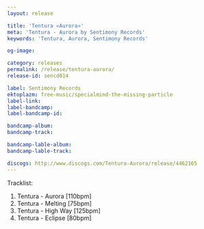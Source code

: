 ```yaml
---
layout: release

title: 'Tentura «Aurora»'
meta: 'Tentura - Aurora by Sentimony Records'
keywords: 'Tentura, Aurora, Sentimony Records'

og-image: 

category: releases
permalink: /release/tentura-aurora/
release-id: sencd014

label: Sentimony Records
ektoplazm: free-music/specialmind-the-missing-particle
label-link: 
label-bandcamp: 
label-bandcamp-id: 

bandcamp-album: 
bandcamp-track: 

bandcamp-lable-album: 
bandcamp-lable-track: 

discogs: http://www.discogs.com/Tentura-Aurora/release/4462165
---
```


Tracklist:

01. Tentura - Aurora [110bpm]
02. Tentura - Melting [75bpm]
03. Tentura - High Way [125bpm]
04. Tentura - Eclipse [80bpm]